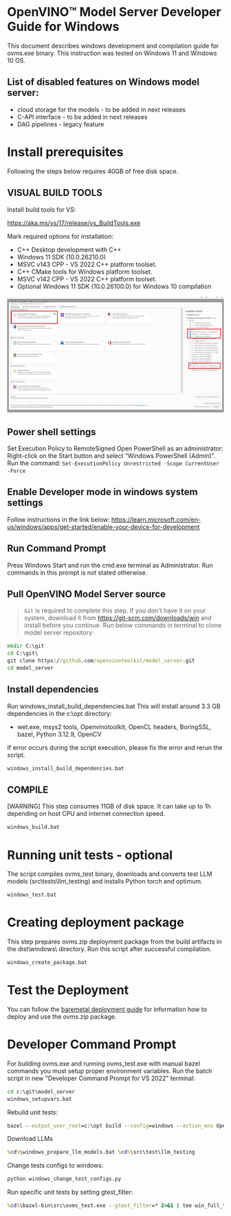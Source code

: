 # OpenVINO&trade; Model Server Developer Guide for Windows
This document describes windows development and compilation guide for ovms.exe binary.
This instruction was tested on Windows 11 and Windows 10 OS.

## List of disabled features on Windows model server:
- cloud storage for the models - to be added in next releases
- C-API interface - to be added in next releases
- DAG pipelines - legacy feature


# Install prerequisites
Following the steps below requires 40GB of free disk space.

## VISUAL BUILD TOOLS
Install build tools for VS:

https://aka.ms/vs/17/release/vs_BuildTools.exe

Mark required options for installation:
- C++ Desktop development with C++
- Windows 11 SDK (10.0.26210.0)
- MSVC v143 CPP - VS 2022 C++ platform toolset.
- C++ CMake tools for Windows platform toolset.
- MSVC v142 CPP - VS 2022 C++ platform toolset.
- Optional Windows 11 SDK (10.0.26100.0) for Windows 10 compilation

![Build Tools options](build_tools.jpg)

## Power shell settings
Set Execution Policy to RemoteSigned
Open PowerShell as an administrator: Right-click on the Start button and select “Windows PowerShell (Admin)”.
Run the command:
```Set-ExecutionPolicy Unrestricted -Scope CurrentUser -Force```

## Enable Developer mode in windows system settings
Follow instructions in the link below:
https://learn.microsoft.com/en-us/windows/apps/get-started/enable-your-device-for-development

## Run Command Prompt
Press Windows Start and run the cmd.exe terminal as Administrator.
Run commands in this prompt is not stated otherwise.

## Pull OpenVINO Model Server source
> `Git` is required to complete this step. If you don't have it on your system, download it from https://git-scm.com/downloads/win and install before you continue.
Run below commands in terminal to clone model server repository:
```bat
mkdir C:\git
cd C:\git\
git clone https://github.com/openvinotoolkit/model_server.git
cd model_server
```

## Install dependencies
Run windows_install_build_dependencies.bat
This will install around 3.3 GB dependencies in the c:\opt directory:
- wet.exe, msys2 tools, Openvinotoolkit, OpenCL headers, BoringSSL, bazel, Python 3.12.9, OpenCV

If error occurs during the script execution, please fix the error and rerun the script.
```bat
windows_install_build_dependencies.bat
```

## COMPILE
[WARNING] This step consumes 11GB of disk space. It can take up to 1h depending on host CPU and internet connection speed.
```bat
windows_build.bat
```

# Running unit tests - optional
The script compiles ovms_test binary, downloads and converts test LLM models (src\tests\llm_testing) and installs Python torch and optimum.
```bat
windows_test.bat
```

# Creating deployment package
This step prepares ovms.zip deployment package from the build artifacts in the dist\windows\ directory. Run this script after successful compilation.
```bat
windows_create_package.bat
```

# Test the Deployment
You can follow the [baremetal deployment guide](deploying_server_baremetal.md) for information how to deploy and use the ovms.zip package.

# Developer Command Prompt
For building ovms.exe and running ovms_test.exe with manual bazel commands you must setup proper environment variables.
Run the batch script in new "Developer Command Prompt for VS 2022" terminal:
```bat
cd c:\git\model_server
windows_setupvars.bat
```

Rebuild unit tests:
```bat
bazel --output_user_root=c:\opt build --config=windows --action_env OpenVINO_DIR=c:\opt\genai/runtime/cmake --jobs=%NUMBER_OF_PROCESSORS% --verbose_failures //src:ovms_test 2>&1 | tee win_build_test.log
```

Download LLMs
```bat
%cd%\windows_prepare_llm_models.bat %cd%\src\test\llm_testing
```

Change tests configs to windows:
```bat
python windows_change_test_configs.py
```

Run specific unit tests by setting gtest_filter:
```bat
%cd%\bazel-bin\src\ovms_test.exe --gtest_filter=* 2>&1 | tee win_full_test.log
```